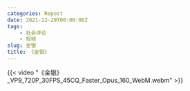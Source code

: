 ```yaml
---
categories: Repost
date: 2021-12-29T00:00:00Z
tags:
    - 社会评论
    - 视频
slug: 金银
title: 《金银》
---
```


{{< video "《金银》_VP9_720P_30FPS_45CQ_Faster_Opus_160_WebM.webm" >}}
